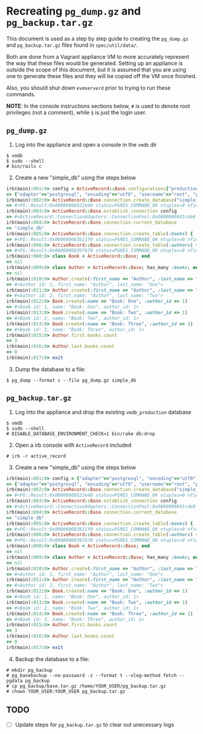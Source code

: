 Recreating `pg_dump.gz` and `pg_backup.tar.gz`
==============================================

This document is used as a step by step guide to creating the `pg_dump.gz` and
`pg_backup.tar.gz` files found in `spec/util/data/`.

Both are done from a Vagrant appliance VM to more accurately represent the way
that these files would be generated.  Setting up an appliance is outside the
scope of this document, but it is assumed that you are using one to generate
these files and they will be copied off the VM once finished.

Also, you should shut down `evmserverd` prior to trying to run these commands.

**NOTE**:  In the console instructions sections below, `#` is used to denote
root privileges (not a comment), while `$` is just the login user.


`pg_dump.gz`
------------

1. Log into the appliance and open a console in the `vmdb` dir
  
  ```console
  $ vmdb
  $ sudo --shell
  # bin/rails c
  ```
  
2. Create a new "simple_db" using the steps below
  
  ```ruby
  irb(main):001:0> config = ActiveRecord::Base.configurations["production"].merge("database" => "simple_db")
  => {"adapter"=>"postgresql", "encoding"=>"utf8", "username"=>"root", "pool"=>5, "wait_timeout"=>5, "min_messages"=>"warning", "database"=>"simple_db", "host"=>"localhost", "password"=>"smartvm"}
  irb(main):002:0> ActiveRecord::Base.connection.create_database("simple_db", config)
  => #<PG::Result:0x00000008522e40 status=PGRES_COMMAND_OK ntuples=0 nfields=0 cmd_tuples=0>
  irb(main):003:0> ActiveRecord::Base.establish_connection config
  => #<ActiveRecord::ConnectionAdapters::ConnectionPool:0x0000000841cde8 ...>
  irb(main):004:0> ActiveRecord::Base.connection.current_database
  => "simple_db"
  irb(main):005:0> ActiveRecord::Base.connection.create_table(:books) { |t| t.string :name; t.integer :author_id }
  => #<PG::Result:0x000000083b21f0 status=PGRES_COMMAND_OK ntuples=0 nfields=0 cmd_tuples=0>
  irb(main):006:0> ActiveRecord::Base.connection.create_table(:authors) { |t| t.string :first_name; t.string :last_name }
  => #<PG::Result:0x00000008397670 status=PGRES_COMMAND_OK ntuples=0 nfields=0 cmd_tuples=0>
  irb(main):008:0> class Book < ActiveRecord::Base; end
  => nil
  irb(main):009:0> class Author < ActiveRecord::Base; has_many :books; end
  => nil
  irb(main):010:0> Author.create(:first_name => "Author", :last_name => "One")
  => #<Author id: 1, first_name: "Author", last_name: "One">
  irb(main):011:0> Author.create(:first_name => "Author", :last_name => "Two")
  => #<Author id: 2, first_name: "Author", last_name: "Two">
  irb(main):012:0> Book.create(:name => "Book: One", :author_id => 1)
  => #<Book id: 1, name: "Book: One", author_id: 1>
  irb(main):013:0> Book.create(:name => "Book: Two", :author_id => 1)
  => #<Book id: 2, name: "Book: Two", author_id: 1>
  irb(main):014:0> Book.create(:name => "Book: Three", :author_id => 1)
  => #<Book id: 3, name: "Book: Three", author_id: 1>
  irb(main):015:0> Author.first.books.count
  => 3
  irb(main):016:0> Author.last.books.count
  => 0
  irb(main):017:0> exit
  ```
  
3. Dump the database to a file:
  
  ```console
  $ pg_dump --format c --file pg_dump.gz simple_db
  ```


`pg_backup.tar.gz`
------------------

1. Log into the appliance and drop the existing `vmdb_production` database
  
  ```console
  $ vmdb
  $ sudo --shell
  # DISABLE_DATABASE_ENVIRONMENT_CHECK=1 bin/rake db:drop
  ```
  
2. Open a irb console with `ActiveRecord` included
  
  ```console
  # irb -r active_record
  ```
  
3. Create a new "simple_db" using the steps below
  
  ```ruby
  irb(main):001:0> config = {"adapter"=>"postgresql", "encoding"=>"utf8", "username"=>"root", "pool"=>5, "wait_timeout"=>5, "min_messages"=>"warning", "database"=>"simple_db", "host"=>"localhost", "password"=>"smartvm"}
  => {"adapter"=>"postgresql", "encoding"=>"utf8", "username"=>"root", "pool"=>5, "wait_timeout"=>5, "min_messages"=>"warning", "database"=>"simple_db", "host"=>"localhost", "password"=>"smartvm"}
  irb(main):002:0> ActiveRecord::Base.connection.create_database("simple_db", config.merge("database" => "postgres"))
  => #<PG::Result:0x00000008522e40 status=PGRES_COMMAND_OK ntuples=0 nfields=0 cmd_tuples=0>
  irb(main):003:0> ActiveRecord::Base.establish_connection config
  => #<ActiveRecord::ConnectionAdapters::ConnectionPool:0x0000000841cde8 ...>
  irb(main):004:0> ActiveRecord::Base.connection.current_database
  => "simple_db"
  irb(main):005:0> ActiveRecord::Base.connection.create_table(:books) { |t| t.string :name; t.integer :author_id }
  => #<PG::Result:0x000000083b21f0 status=PGRES_COMMAND_OK ntuples=0 nfields=0 cmd_tuples=0>
  irb(main):006:0> ActiveRecord::Base.connection.create_table(:authors) { |t| t.string :first_name; t.string :last_name }
  => #<PG::Result:0x00000008397670 status=PGRES_COMMAND_OK ntuples=0 nfields=0 cmd_tuples=0>
  irb(main):008:0> class Book < ActiveRecord::Base; end
  => nil
  irb(main):009:0> class Author < ActiveRecord::Base; has_many :books; end
  => nil
  irb(main):010:0> Author.create(:first_name => "Author", :last_name => "One")
  => #<Author id: 1, first_name: "Author", last_name: "One">
  irb(main):011:0> Author.create(:first_name => "Author", :last_name => "Two")
  => #<Author id: 2, first_name: "Author", last_name: "Two">
  irb(main):012:0> Book.create(:name => "Book: One", :author_id => 1)
  => #<Book id: 1, name: "Book: One", author_id: 1>
  irb(main):013:0> Book.create(:name => "Book: Two", :author_id => 1)
  => #<Book id: 2, name: "Book: Two", author_id: 1>
  irb(main):014:0> Book.create(:name => "Book: Three", :author_id => 1)
  => #<Book id: 3, name: "Book: Three", author_id: 1>
  irb(main):015:0> Author.first.books.count
  => 3
  irb(main):016:0> Author.last.books.count
  => 0
  irb(main):017:0> exit
  ```
  
4. Backup the database to a file:
  
  ```console
  # mkdir pg_backup
  # pg_basebackup --no-password -z --format t --xlog-method fetch --pgdata pg_backup
  # cp pg_backup/base.tar.gz /home/YOUR_USER/pg_backup.tar.gz
  # chown YOUR_USER:YOUR_USER pg_backup.tar.gz
  ```


TODO
----

* [ ] Update steps for `pg_backup.tar.gz` to clear out unecessary logs
